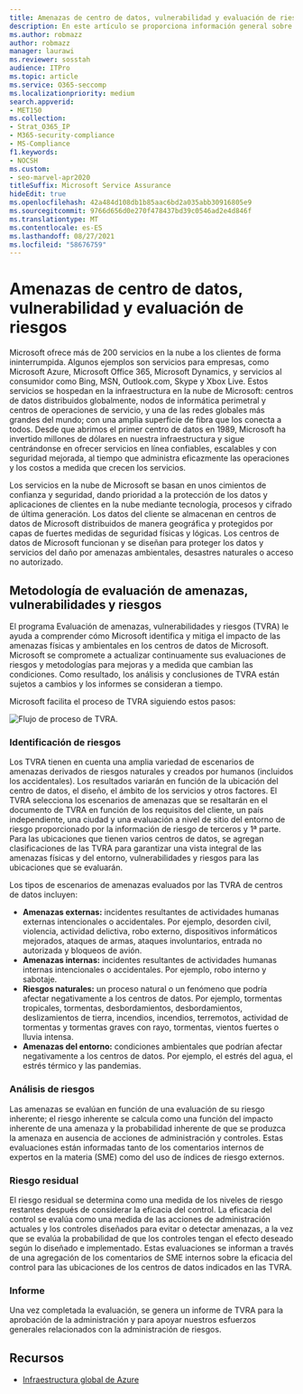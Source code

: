 ```yaml
---
title: Amenazas de centro de datos, vulnerabilidad y evaluación de riesgos
description: En este artículo se proporciona información general sobre la amenaza del centro de datos, la vulnerabilidad y la evaluación de riesgos en Microsoft 365.
ms.author: robmazz
author: robmazz
manager: laurawi
ms.reviewer: sosstah
audience: ITPro
ms.topic: article
ms.service: O365-seccomp
ms.localizationpriority: medium
search.appverid:
- MET150
ms.collection:
- Strat_O365_IP
- M365-security-compliance
- MS-Compliance
f1.keywords:
- NOCSH
ms.custom:
- seo-marvel-apr2020
titleSuffix: Microsoft Service Assurance
hideEdit: true
ms.openlocfilehash: 42a484d108db1b85aac6bd2a035abb30916805e9
ms.sourcegitcommit: 9766d656d0e270f478437bd39c0546ad2e4d846f
ms.translationtype: MT
ms.contentlocale: es-ES
ms.lasthandoff: 08/27/2021
ms.locfileid: "58676759"
---
```

# <a name="datacenter-threat-vulnerability-and-risk-assessment"></a>Amenazas de centro de datos, vulnerabilidad y evaluación de riesgos

Microsoft ofrece más de 200 servicios en la nube a los clientes de forma ininterrumpida. Algunos ejemplos son servicios para empresas, como Microsoft Azure, Microsoft Office 365, Microsoft Dynamics, y servicios al consumidor como Bing, MSN, Outlook.com, Skype y Xbox Live. Estos servicios se hospedan en la infraestructura en la nube de Microsoft: centros de datos distribuidos globalmente, nodos de informática perimetral y centros de operaciones de servicio, y una de las redes globales más grandes del mundo; con una amplia superficie de fibra que los conecta a todos. Desde que abrimos el primer centro de datos en 1989, Microsoft ha invertido millones de dólares en nuestra infraestructura y sigue centrándonse en ofrecer servicios en línea confiables, escalables y con seguridad mejorada, al tiempo que administra eficazmente las operaciones y los costos a medida que crecen los servicios.

Los servicios en la nube de Microsoft se basan en unos cimientos de confianza y seguridad, dando prioridad a la protección de los datos y aplicaciones de clientes en la nube mediante tecnología, procesos y cifrado de última generación. Los datos del cliente se almacenan en centros de datos de Microsoft distribuidos de manera geográfica y protegidos por capas de fuertes medidas de seguridad físicas y lógicas. Los centros de datos de Microsoft funcionan y se diseñan para proteger los datos y servicios del daño por amenazas ambientales, desastres naturales o acceso no autorizado.

## <a name="threat-vulnerability-and-risk-assessment-methodology"></a>Metodología de evaluación de amenazas, vulnerabilidades y riesgos

El programa Evaluación de amenazas, vulnerabilidades y riesgos (TVRA) le ayuda a comprender cómo Microsoft identifica y mitiga el impacto de las amenazas físicas y ambientales en los centros de datos de Microsoft. Microsoft se compromete a actualizar continuamente sus evaluaciones de riesgos y metodologías para mejoras y a medida que cambian las condiciones. Como resultado, los análisis y conclusiones de TVRA están sujetos a cambios y los informes se consideran a tiempo.

Microsoft facilita el proceso de TVRA siguiendo estos pasos:

![Flujo de proceso de TVRA.](../media/assurance-tvra-flow.png)

### <a name="risk-identification"></a>Identificación de riesgos

Los TVRA tienen en cuenta una amplia variedad de escenarios de amenazas derivados de riesgos naturales y creados por humanos (incluidos los accidentales). Los resultados variarán en función de la ubicación del centro de datos, el diseño, el ámbito de los servicios y otros factores. El TVRA selecciona los escenarios de amenazas que se resaltarán en el documento de TVRA en función de los requisitos del cliente, un país independiente, una ciudad y una evaluación a nivel de sitio del entorno de riesgo proporcionado por la información de riesgo de terceros y 1ª parte. Para las ubicaciones que tienen varios centros de datos, se agregan clasificaciones de las TVRA para garantizar una vista integral de las amenazas físicas y del entorno, vulnerabilidades y riesgos para las ubicaciones que se evaluarán.

Los tipos de escenarios de amenazas evaluados por las TVRA de centros de datos incluyen:

- **Amenazas externas:** incidentes resultantes de actividades humanas externas intencionales o accidentales. Por ejemplo, desorden civil, violencia, actividad delictiva, robo externo, dispositivos informáticos mejorados, ataques de armas, ataques involuntarios, entrada no autorizada y bloqueos de avión.
- **Amenazas internas:** incidentes resultantes de actividades humanas internas intencionales o accidentales. Por ejemplo, robo interno y sabotaje.
- **Riesgos naturales:** un proceso natural o un fenómeno que podría afectar negativamente a los centros de datos. Por ejemplo, tormentas tropicales, tormentas, desbordamientos, desbordamientos, deslizamientos de tierra, incendios, incendios, terremotos, actividad de tormentas y tormentas graves con rayo, tormentas, vientos fuertes o lluvia intensa.
- **Amenazas del entorno:** condiciones ambientales que podrían afectar negativamente a los centros de datos. Por ejemplo, el estrés del agua, el estrés térmico y las pandemias.

### <a name="risk-analysis"></a>Análisis de riesgos

Las amenazas se evalúan en función de una evaluación de su riesgo inherente; el riesgo inherente se calcula como una función del impacto inherente de una amenaza y la probabilidad inherente de que se produzca la amenaza en ausencia de acciones de administración y controles. Estas evaluaciones están informadas tanto de los comentarios internos de expertos en la materia (SME) como del uso de índices de riesgo externos.

### <a name="residual-risk"></a>Riesgo residual

El riesgo residual se determina como una medida de los niveles de riesgo restantes después de considerar la eficacia del control. La eficacia del control se evalúa como una medida de las acciones de administración actuales y los controles diseñados para evitar o detectar amenazas, a la vez que se evalúa la probabilidad de que los controles tengan el efecto deseado según lo diseñado e implementado. Estas evaluaciones se informan a través de una agregación de los comentarios de SME internos sobre la eficacia del control para las ubicaciones de los centros de datos indicados en las TVRA.

### <a name="report"></a>Informe

Una vez completada la evaluación, se genera un informe de TVRA para la aprobación de la administración y para apoyar nuestros esfuerzos generales relacionados con la administración de riesgos.

## <a name="resources"></a>Recursos

- [Infraestructura global de Azure](https://www.microsoft.com/datacenters)
